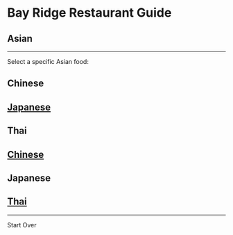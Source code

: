 # Bay Ridge Restaurant Guide
## Asian
---
Select a specific Asian food:
## Chinese
## [Japanese](japanese.md)
## Thai
## [Chinese](chinese.md)
## Japanese
## [Thai](thai.md)
---
Start Over